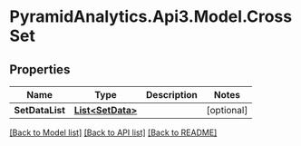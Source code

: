 # PyramidAnalytics.Api3.Model.CrossSet

## Properties

Name | Type | Description | Notes
------------ | ------------- | ------------- | -------------
**SetDataList** | [**List&lt;SetData&gt;**](SetData.md) |  | [optional] 

[[Back to Model list]](../README.md#documentation-for-models) [[Back to API list]](../README.md#documentation-for-api-endpoints) [[Back to README]](../README.md)

